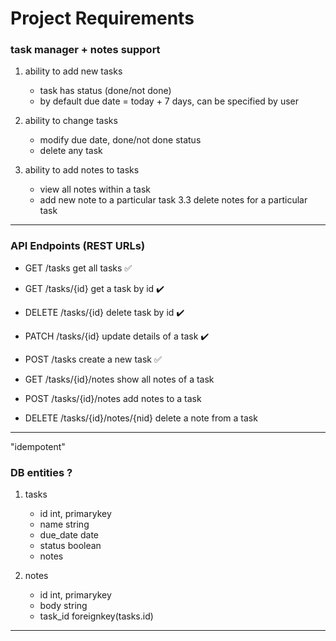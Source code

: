 
# Project Requirements

### task manager + notes support

1. ability to add new tasks 
   - task has status (done/not done) 
   - by default due date = today + 7 days, can be specified by user

2. ability to change tasks 
   - modify due date, done/not done status 
   - delete any task

3. ability to add notes to tasks 
   - view all notes within a task 
   - add new note to a particular task 3.3 delete notes for a particular task

------
### API Endpoints (REST URLs)

- GET         /tasks                      get all tasks                ✅ 
- GET         /tasks/{id}                 get a task by id             ✔️
- DELETE      /tasks/{id}                 delete task by id            ✔️
- PATCH       /tasks/{id}                 update details of a task     ✔️
- POST        /tasks                      create a new task            ✅

- GET         /tasks/{id}/notes           show all notes of a task 
- POST        /tasks/{id}/notes           add notes to a task 
- DELETE      /tasks/{id}/notes/{nid}     delete a note from a task

---- 
"idempotent"

###  DB entities ?

1. tasks
   - id int, primarykey 
   - name string 
   - due_date date 
   - status boolean 
   - notes

2. notes
   - id int, primarykey 
   - body string 
   - task_id foreignkey(tasks.id)

------